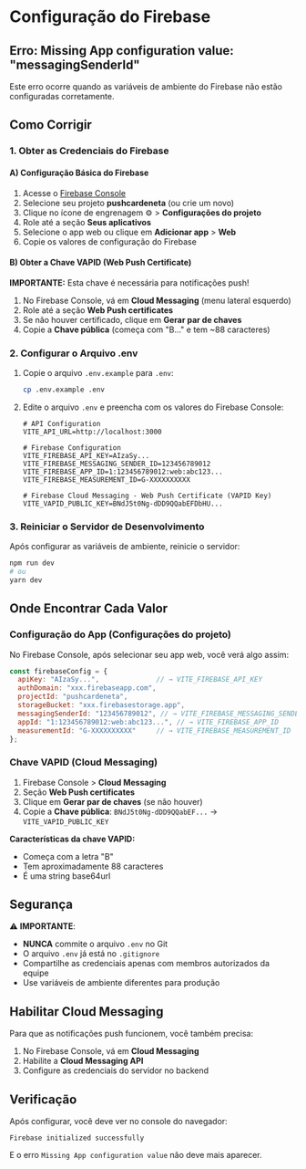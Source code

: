 # Configuração do Firebase

## Erro: Missing App configuration value: "messagingSenderId"

Este erro ocorre quando as variáveis de ambiente do Firebase não estão configuradas corretamente.

## Como Corrigir

### 1. Obter as Credenciais do Firebase

#### A) Configuração Básica do Firebase

1. Acesse o [Firebase Console](https://console.firebase.google.com/)
2. Selecione seu projeto **pushcardeneta** (ou crie um novo)
3. Clique no ícone de engrenagem ⚙️ > **Configurações do projeto**
4. Role até a seção **Seus aplicativos**
5. Selecione o app web ou clique em **Adicionar app** > **Web**
6. Copie os valores de configuração do Firebase

#### B) Obter a Chave VAPID (Web Push Certificate)

**IMPORTANTE:** Esta chave é necessária para notificações push!

1. No Firebase Console, vá em **Cloud Messaging** (menu lateral esquerdo)
2. Role até a seção **Web Push certificates**
3. Se não houver certificado, clique em **Gerar par de chaves**
4. Copie a **Chave pública** (começa com "B..." e tem ~88 caracteres)

### 2. Configurar o Arquivo .env

1. Copie o arquivo `.env.example` para `.env`:
   ```bash
   cp .env.example .env
   ```

2. Edite o arquivo `.env` e preencha com os valores do Firebase Console:

   ```env
   # API Configuration
   VITE_API_URL=http://localhost:3000

   # Firebase Configuration
   VITE_FIREBASE_API_KEY=AIzaSy...
   VITE_FIREBASE_MESSAGING_SENDER_ID=123456789012
   VITE_FIREBASE_APP_ID=1:123456789012:web:abc123...
   VITE_FIREBASE_MEASUREMENT_ID=G-XXXXXXXXXX
   
   # Firebase Cloud Messaging - Web Push Certificate (VAPID Key)
   VITE_VAPID_PUBLIC_KEY=BNdJ5t0Ng-dDD9QQabEFDbHU...
   ```

### 3. Reiniciar o Servidor de Desenvolvimento

Após configurar as variáveis de ambiente, reinicie o servidor:

```bash
npm run dev
# ou
yarn dev
```

## Onde Encontrar Cada Valor

### Configuração do App (Configurações do projeto)

No Firebase Console, após selecionar seu app web, você verá algo assim:

```javascript
const firebaseConfig = {
  apiKey: "AIzaSy...",              // → VITE_FIREBASE_API_KEY
  authDomain: "xxx.firebaseapp.com",
  projectId: "pushcardeneta",
  storageBucket: "xxx.firebasestorage.app",
  messagingSenderId: "123456789012", // → VITE_FIREBASE_MESSAGING_SENDER_ID
  appId: "1:123456789012:web:abc123...", // → VITE_FIREBASE_APP_ID
  measurementId: "G-XXXXXXXXXX"     // → VITE_FIREBASE_MEASUREMENT_ID
};
```

### Chave VAPID (Cloud Messaging)

1. Firebase Console > **Cloud Messaging**
2. Seção **Web Push certificates**
3. Clique em **Gerar par de chaves** (se não houver)
4. Copie a **Chave pública**: `BNdJ5t0Ng-dDD9QQabEF...` → `VITE_VAPID_PUBLIC_KEY`

**Características da chave VAPID:**
- Começa com a letra "B"
- Tem aproximadamente 88 caracteres
- É uma string base64url

## Segurança

⚠️ **IMPORTANTE**: 
- **NUNCA** commite o arquivo `.env` no Git
- O arquivo `.env` já está no `.gitignore`
- Compartilhe as credenciais apenas com membros autorizados da equipe
- Use variáveis de ambiente diferentes para produção

## Habilitar Cloud Messaging

Para que as notificações push funcionem, você também precisa:

1. No Firebase Console, vá em **Cloud Messaging**
2. Habilite a **Cloud Messaging API**
3. Configure as credenciais do servidor no backend

## Verificação

Após configurar, você deve ver no console do navegador:

```
Firebase initialized successfully
```

E o erro `Missing App configuration value` não deve mais aparecer.
